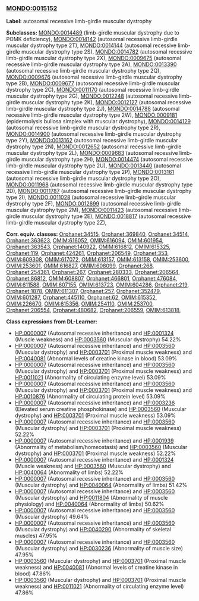 
### [MONDO:0015152](http://purl.obolibrary.org/obo/MONDO_0015152)
**Label:** autosomal recessive limb-girdle muscular dystrophy

**Subclasses:** [MONDO:0014489](http://purl.obolibrary.org/obo/MONDO_0014489) (limb-girdle muscular dystrophy due to POMK deficiency), [MONDO:0014142](http://purl.obolibrary.org/obo/MONDO_0014142) (autosomal recessive limb-girdle muscular dystrophy type 2T), [MONDO:0014144](http://purl.obolibrary.org/obo/MONDO_0014144) (autosomal recessive limb-girdle muscular dystrophy type 2S), [MONDO:0014782](http://purl.obolibrary.org/obo/MONDO_0014782) (autosomal recessive limb-girdle muscular dystrophy type 2X), [MONDO:0009675](http://purl.obolibrary.org/obo/MONDO_0009675) (autosomal recessive limb-girdle muscular dystrophy type 2A), [MONDO:0013390](http://purl.obolibrary.org/obo/MONDO_0013390) (autosomal recessive limb-girdle muscular dystrophy type 2Q), [MONDO:0009676](http://purl.obolibrary.org/obo/MONDO_0009676) (autosomal recessive limb-girdle muscular dystrophy type 2B), [MONDO:0009677](http://purl.obolibrary.org/obo/MONDO_0009677) (autosomal recessive limb-girdle muscular dystrophy type 2C), [MONDO:0011170](http://purl.obolibrary.org/obo/MONDO_0011170) (autosomal recessive limb-girdle muscular dystrophy type 2G), [MONDO:0012248](http://purl.obolibrary.org/obo/MONDO_0012248) (autosomal recessive limb-girdle muscular dystrophy type 2K), [MONDO:0012127](http://purl.obolibrary.org/obo/MONDO_0012127) (autosomal recessive limb-girdle muscular dystrophy type 2J), [MONDO:0014788](http://purl.obolibrary.org/obo/MONDO_0014788) (autosomal recessive limb-girdle muscular dystrophy type 2W), [MONDO:0009181](http://purl.obolibrary.org/obo/MONDO_0009181) (epidermolysis bullosa simplex with muscular dystrophy), [MONDO:0014129](http://purl.obolibrary.org/obo/MONDO_0014129) (autosomal recessive limb-girdle muscular dystrophy type 2R), [MONDO:0014900](http://purl.obolibrary.org/obo/MONDO_0014900) (autosomal recessive limb-girdle muscular dystrophy type 2Y), [MONDO:0013162](http://purl.obolibrary.org/obo/MONDO_0013162) (autosomal recessive limb-girdle muscular dystrophy type 2N), [MONDO:0012652](http://purl.obolibrary.org/obo/MONDO_0012652) (autosomal recessive limb-girdle muscular dystrophy type 2L), [MONDO:0009683](http://purl.obolibrary.org/obo/MONDO_0009683) (autosomal recessive limb-girdle muscular dystrophy type 2H), [MONDO:0014474](http://purl.obolibrary.org/obo/MONDO_0014474) (autosomal recessive limb-girdle muscular dystrophy type 2U), [MONDO:0013440](http://purl.obolibrary.org/obo/MONDO_0013440) (autosomal recessive limb-girdle muscular dystrophy type 2P), [MONDO:0013161](http://purl.obolibrary.org/obo/MONDO_0013161) (autosomal recessive limb-girdle muscular dystrophy type 2O), [MONDO:0011968](http://purl.obolibrary.org/obo/MONDO_0011968) (autosomal recessive limb-girdle muscular dystrophy type 2D), [MONDO:0011787](http://purl.obolibrary.org/obo/MONDO_0011787) (autosomal recessive limb-girdle muscular dystrophy type 2I), [MONDO:0011028](http://purl.obolibrary.org/obo/MONDO_0011028) (autosomal recessive limb-girdle muscular dystrophy type 2F), [MONDO:0012699](http://purl.obolibrary.org/obo/MONDO_0012699) (autosomal recessive limb-girdle muscular dystrophy type 2M), [MONDO:0011423](http://purl.obolibrary.org/obo/MONDO_0011423) (autosomal recessive limb-girdle muscular dystrophy type 2E), [MONDO:0018817](http://purl.obolibrary.org/obo/MONDO_0018817) (autosomal recessive limb-girdle muscular dystrophy type 2Z), 

**Corr. equiv. classes:** [Orphanet:34515](http://www.orpha.net/ORDO/Orphanet_34515), [Orphanet:369840](http://www.orpha.net/ORDO/Orphanet_369840), [Orphanet:34514](http://www.orpha.net/ORDO/Orphanet_34514), [Orphanet:363623](http://www.orpha.net/ORDO/Orphanet_363623), [OMIM:616052](http://purl.obolibrary.org/obo/OMIM_616052), [OMIM:616094](http://purl.obolibrary.org/obo/OMIM_616094), [OMIM:601954](http://purl.obolibrary.org/obo/OMIM_601954), [Orphanet:363543](http://www.orpha.net/ORDO/Orphanet_363543), [Orphanet:140922](http://www.orpha.net/ORDO/Orphanet_140922), [OMIM:616812](http://purl.obolibrary.org/obo/OMIM_616812), [OMIM:615325](http://purl.obolibrary.org/obo/OMIM_615325), [Orphanet:119](http://www.orpha.net/ORDO/Orphanet_119), [Orphanet:424261](http://www.orpha.net/ORDO/Orphanet_424261), [Orphanet:206549](http://www.orpha.net/ORDO/Orphanet_206549), [Orphanet:353](http://www.orpha.net/ORDO/Orphanet_353), [OMIM:609308](http://purl.obolibrary.org/obo/OMIM_609308), [OMIM:617072](http://purl.obolibrary.org/obo/OMIM_617072), [OMIM:613157](http://purl.obolibrary.org/obo/OMIM_613157), [OMIM:613158](http://purl.obolibrary.org/obo/OMIM_613158), [OMIM:253600](http://purl.obolibrary.org/obo/OMIM_253600), [OMIM:253601](http://purl.obolibrary.org/obo/OMIM_253601), [OMIM:616827](http://purl.obolibrary.org/obo/OMIM_616827), [OMIM:608099](http://purl.obolibrary.org/obo/OMIM_608099), [Orphanet:268](http://www.orpha.net/ORDO/Orphanet_268), [Orphanet:254361](http://www.orpha.net/ORDO/Orphanet_254361), [Orphanet:267](http://www.orpha.net/ORDO/Orphanet_267), [Orphanet:280333](http://www.orpha.net/ORDO/Orphanet_280333), [Orphanet:206564](http://www.orpha.net/ORDO/Orphanet_206564), [Orphanet:86812](http://www.orpha.net/ORDO/Orphanet_86812), [OMIM:608807](http://purl.obolibrary.org/obo/OMIM_608807), [Orphanet:466801](http://www.orpha.net/ORDO/Orphanet_466801), [Orphanet:476084](http://www.orpha.net/ORDO/Orphanet_476084), [OMIM:611588](http://purl.obolibrary.org/obo/OMIM_611588), [OMIM:607155](http://purl.obolibrary.org/obo/OMIM_607155), [OMIM:613723](http://purl.obolibrary.org/obo/OMIM_613723), [OMIM:604286](http://purl.obolibrary.org/obo/OMIM_604286), [Orphanet:219](http://www.orpha.net/ORDO/Orphanet_219), [Orphanet:1878](http://www.orpha.net/ORDO/Orphanet_1878), [OMIM:611307](http://purl.obolibrary.org/obo/OMIM_611307), [Orphanet:257](http://www.orpha.net/ORDO/Orphanet_257), [Orphanet:352479](http://www.orpha.net/ORDO/Orphanet_352479), [OMIM:601287](http://purl.obolibrary.org/obo/OMIM_601287), [Orphanet:445110](http://www.orpha.net/ORDO/Orphanet_445110), [Orphanet:62](http://www.orpha.net/ORDO/Orphanet_62), [OMIM:615352](http://purl.obolibrary.org/obo/OMIM_615352), [OMIM:226670](http://purl.obolibrary.org/obo/OMIM_226670), [OMIM:615356](http://purl.obolibrary.org/obo/OMIM_615356), [OMIM:254110](http://purl.obolibrary.org/obo/OMIM_254110), [OMIM:253700](http://purl.obolibrary.org/obo/OMIM_253700), [Orphanet:206554](http://www.orpha.net/ORDO/Orphanet_206554), [Orphanet:480682](http://www.orpha.net/ORDO/Orphanet_480682), [Orphanet:206559](http://www.orpha.net/ORDO/Orphanet_206559), [OMIM:613818](http://purl.obolibrary.org/obo/OMIM_613818), 

**Class expressions from DL-Learner:**

- [HP:0000007](http://purl.obolibrary.org/obo/HP_0000007) (Autosomal recessive inheritance) and [HP:0001324](http://purl.obolibrary.org/obo/HP_0001324) (Muscle weakness) and [HP:0003560](http://purl.obolibrary.org/obo/HP_0003560) (Muscular dystrophy) 54.22%
- [HP:0000007](http://purl.obolibrary.org/obo/HP_0000007) (Autosomal recessive inheritance) and [HP:0003560](http://purl.obolibrary.org/obo/HP_0003560) (Muscular dystrophy) and [HP:0003701](http://purl.obolibrary.org/obo/HP_0003701) (Proximal muscle weakness) and [HP:0040081](http://purl.obolibrary.org/obo/HP_0040081) (Abnormal levels of creatine kinase in blood) 53.09%
- [HP:0000007](http://purl.obolibrary.org/obo/HP_0000007) (Autosomal recessive inheritance) and [HP:0003560](http://purl.obolibrary.org/obo/HP_0003560) (Muscular dystrophy) and [HP:0003701](http://purl.obolibrary.org/obo/HP_0003701) (Proximal muscle weakness) and [HP:0011021](http://purl.obolibrary.org/obo/HP_0011021) (Abnormality of circulating enzyme level) 53.09%
- [HP:0000007](http://purl.obolibrary.org/obo/HP_0000007) (Autosomal recessive inheritance) and [HP:0003560](http://purl.obolibrary.org/obo/HP_0003560) (Muscular dystrophy) and [HP:0003701](http://purl.obolibrary.org/obo/HP_0003701) (Proximal muscle weakness) and [HP:0010876](http://purl.obolibrary.org/obo/HP_0010876) (Abnormality of circulating protein level) 53.09%
- [HP:0000007](http://purl.obolibrary.org/obo/HP_0000007) (Autosomal recessive inheritance) and [HP:0003236](http://purl.obolibrary.org/obo/HP_0003236) (Elevated serum creatine phosphokinase) and [HP:0003560](http://purl.obolibrary.org/obo/HP_0003560) (Muscular dystrophy) and [HP:0003701](http://purl.obolibrary.org/obo/HP_0003701) (Proximal muscle weakness) 53.09%
- [HP:0000007](http://purl.obolibrary.org/obo/HP_0000007) (Autosomal recessive inheritance) and [HP:0003560](http://purl.obolibrary.org/obo/HP_0003560) (Muscular dystrophy) and [HP:0003701](http://purl.obolibrary.org/obo/HP_0003701) (Proximal muscle weakness) 52.22%
- [HP:0000007](http://purl.obolibrary.org/obo/HP_0000007) (Autosomal recessive inheritance) and [HP:0001939](http://purl.obolibrary.org/obo/HP_0001939) (Abnormality of metabolism/homeostasis) and [HP:0003560](http://purl.obolibrary.org/obo/HP_0003560) (Muscular dystrophy) and [HP:0003701](http://purl.obolibrary.org/obo/HP_0003701) (Proximal muscle weakness) 52.22%
- [HP:0000007](http://purl.obolibrary.org/obo/HP_0000007) (Autosomal recessive inheritance) and [HP:0001324](http://purl.obolibrary.org/obo/HP_0001324) (Muscle weakness) and [HP:0003560](http://purl.obolibrary.org/obo/HP_0003560) (Muscular dystrophy) and [HP:0040064](http://purl.obolibrary.org/obo/HP_0040064) (Abnormality of limbs) 52.22%
- [HP:0000007](http://purl.obolibrary.org/obo/HP_0000007) (Autosomal recessive inheritance) and [HP:0003560](http://purl.obolibrary.org/obo/HP_0003560) (Muscular dystrophy) and [HP:0040064](http://purl.obolibrary.org/obo/HP_0040064) (Abnormality of limbs) 51.42%
- [HP:0000007](http://purl.obolibrary.org/obo/HP_0000007) (Autosomal recessive inheritance) and [HP:0003560](http://purl.obolibrary.org/obo/HP_0003560) (Muscular dystrophy) and [HP:0011804](http://purl.obolibrary.org/obo/HP_0011804) (Abnormality of muscle physiology) and [HP:0040064](http://purl.obolibrary.org/obo/HP_0040064) (Abnormality of limbs) 50.62%
- [HP:0000007](http://purl.obolibrary.org/obo/HP_0000007) (Autosomal recessive inheritance) and [HP:0003560](http://purl.obolibrary.org/obo/HP_0003560) (Muscular dystrophy) 49.64%
- [HP:0000007](http://purl.obolibrary.org/obo/HP_0000007) (Autosomal recessive inheritance) and [HP:0003560](http://purl.obolibrary.org/obo/HP_0003560) (Muscular dystrophy) and [HP:0040290](http://purl.obolibrary.org/obo/HP_0040290) (Abnormality of skeletal muscles) 47.95%
- [HP:0000007](http://purl.obolibrary.org/obo/HP_0000007) (Autosomal recessive inheritance) and [HP:0003560](http://purl.obolibrary.org/obo/HP_0003560) (Muscular dystrophy) and [HP:0030236](http://purl.obolibrary.org/obo/HP_0030236) (Abnormality of muscle size) 47.95%
- [HP:0003560](http://purl.obolibrary.org/obo/HP_0003560) (Muscular dystrophy) and [HP:0003701](http://purl.obolibrary.org/obo/HP_0003701) (Proximal muscle weakness) and [HP:0040081](http://purl.obolibrary.org/obo/HP_0040081) (Abnormal levels of creatine kinase in blood) 47.86%
- [HP:0003560](http://purl.obolibrary.org/obo/HP_0003560) (Muscular dystrophy) and [HP:0003701](http://purl.obolibrary.org/obo/HP_0003701) (Proximal muscle weakness) and [HP:0011021](http://purl.obolibrary.org/obo/HP_0011021) (Abnormality of circulating enzyme level) 47.86%


